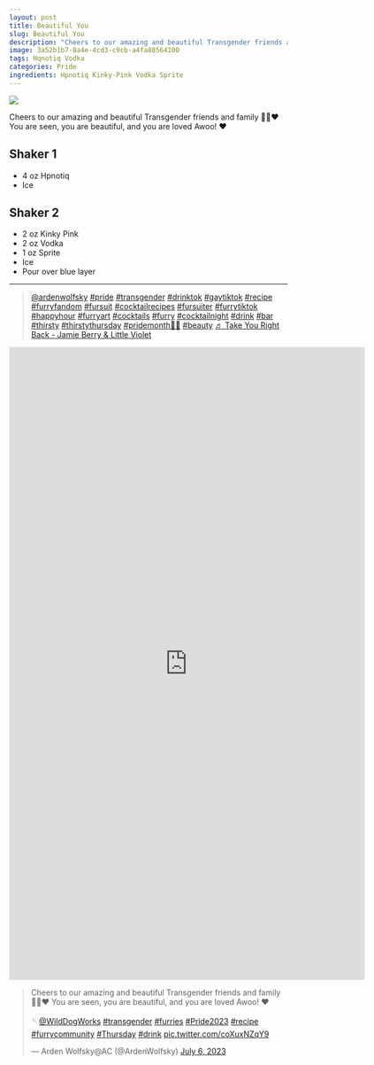 ```yaml
---
layout: post
title: Beautiful You
slug: Beautiful You
description: "Cheers to our amazing and beautiful Transgender friends and family 🏳️‍⚧️❤️ You are seen, you are beautiful, and you are loved Awoo! ❤️"
image: 3a52b1b7-8a4e-4cd3-c9cb-a4fa88564100
tags: Hqnotiq Vodka
categories: Pride
ingredients: Hpnotiq Kinky-Pink Vodka Sprite
---
```

<div class="drink-image-post"><img src="{{ site.cdn }}{{ page.image }}/public"></div>

Cheers to our amazing and beautiful Transgender friends and family 🏳️‍⚧️❤️ You are seen, you are beautiful, and you are loved Awoo! ❤️

## Shaker 1
* 4 oz Hpnotiq
* Ice

## Shaker 2
* 2 oz Kinky Pink
* 2 oz Vodka
* 1 oz Sprite
* Ice
* Pour over blue layer

<hr>

<div class="drink-media">
<blockquote class="tiktok-embed" cite="https://www.tiktok.com/@ardenwolfsky/video/7252804919588097322" data-video-id="7252804919588097322" style="max-width: 605px;min-width: 325px;" > <section> <a target="_blank" title="@ardenwolfsky" href="https://www.tiktok.com/@ardenwolfsky?refer=embed" rel="noopener">@ardenwolfsky</a> <a title="pride" target="_blank" href="https://www.tiktok.com/tag/pride?refer=embed" rel="noopener">#pride</a> <a title="transgender" target="_blank" href="https://www.tiktok.com/tag/transgender?refer=embed" rel="noopener">#transgender</a> <a title="drinktok" target="_blank" href="https://www.tiktok.com/tag/drinktok?refer=embed" rel="noopener">#drinktok</a> <a title="gaytiktok" target="_blank" href="https://www.tiktok.com/tag/gaytiktok?refer=embed" rel="noopener">#gaytiktok</a> <a title="recipe" target="_blank" href="https://www.tiktok.com/tag/recipe?refer=embed" rel="noopener">#recipe</a> <a title="furryfandom" target="_blank" href="https://www.tiktok.com/tag/furryfandom?refer=embed" rel="noopener">#furryfandom</a> <a title="fursuit" target="_blank" href="https://www.tiktok.com/tag/fursuit?refer=embed" rel="noopener">#fursuit</a> <a title="cocktailrecipes" target="_blank" href="https://www.tiktok.com/tag/cocktailrecipes?refer=embed" rel="noopener">#cocktailrecipes</a> <a title="fursuiter" target="_blank" href="https://www.tiktok.com/tag/fursuiter?refer=embed" rel="noopener">#fursuiter</a> <a title="furrytiktok" target="_blank" href="https://www.tiktok.com/tag/furrytiktok?refer=embed" rel="noopener">#furrytiktok</a> <a title="happyhour" target="_blank" href="https://www.tiktok.com/tag/happyhour?refer=embed" rel="noopener">#happyhour</a> <a title="furryart" target="_blank" href="https://www.tiktok.com/tag/furryart?refer=embed" rel="noopener">#furryart</a> <a title="cocktails" target="_blank" href="https://www.tiktok.com/tag/cocktails?refer=embed" rel="noopener">#cocktails</a> <a title="furry" target="_blank" href="https://www.tiktok.com/tag/furry?refer=embed" rel="noopener">#furry</a> <a title="cocktailnight" target="_blank" href="https://www.tiktok.com/tag/cocktailnight?refer=embed" rel="noopener">#cocktailnight</a> <a title="drink" target="_blank" href="https://www.tiktok.com/tag/drink?refer=embed" rel="noopener">#drink</a> <a title="bar" target="_blank" href="https://www.tiktok.com/tag/bar?refer=embed" rel="noopener">#bar</a> <a title="thirsty" target="_blank" href="https://www.tiktok.com/tag/thirsty?refer=embed" rel="noopener">#thirsty</a> <a title="thirstythursday" target="_blank" href="https://www.tiktok.com/tag/thirstythursday?refer=embed" rel="noopener">#thirstythursday</a> <a title="pridemonth🏳️‍🌈" target="_blank" href="https://www.tiktok.com/tag/pridemonth%F0%9F%8F%B3%EF%B8%8F%E2%80%8D%F0%9F%8C%88?refer=embed" rel="noopener">#pridemonth🏳️‍🌈</a> <a title="beauty" target="_blank" href="https://www.tiktok.com/tag/beauty?refer=embed" rel="noopener">#beauty</a> <a target="_blank" title="♬ Take You Right Back - Jamie Berry &#38; Little Violet" href="https://www.tiktok.com/music/Take-You-Right-Back-7099424947994363905?refer=embed" rel="noopener">♬ Take You Right Back - Jamie Berry &#38; Little Violet</a> </section> </blockquote> <script async src="https://www.tiktok.com/embed.js"></script>

<div class="youtube-iframe"><iframe width="643" height="1143" src="https://www.youtube.com/embed/20---Redx70" title="Beautiful You #shorts #recipe #furries #pride" frameborder="0" allow="accelerometer; autoplay; clipboard-write; encrypted-media; gyroscope; picture-in-picture; web-share" allowfullscreen></iframe></div>

<blockquote class="twitter-tweet tw-align-center"><p lang="en" dir="ltr">Cheers to our amazing and beautiful Transgender friends and family 🏳️‍⚧️❤️ You are seen, you are beautiful, and you are loved Awoo! ❤️<br><br>🪡<a href="https://twitter.com/WildDogWorks?ref_src=twsrc%5Etfw">@WildDogWorks</a> <a href="https://twitter.com/hashtag/transgender?src=hash&amp;ref_src=twsrc%5Etfw">#transgender</a> <a href="https://twitter.com/hashtag/furries?src=hash&amp;ref_src=twsrc%5Etfw">#furries</a> <a href="https://twitter.com/hashtag/Pride2023?src=hash&amp;ref_src=twsrc%5Etfw">#Pride2023</a> <a href="https://twitter.com/hashtag/recipe?src=hash&amp;ref_src=twsrc%5Etfw">#recipe</a> <a href="https://twitter.com/hashtag/furrycommunity?src=hash&amp;ref_src=twsrc%5Etfw">#furrycommunity</a> <a href="https://twitter.com/hashtag/Thursday?src=hash&amp;ref_src=twsrc%5Etfw">#Thursday</a> <a href="https://twitter.com/hashtag/drink?src=hash&amp;ref_src=twsrc%5Etfw">#drink</a> <a href="https://t.co/coXuxNZqY9">pic.twitter.com/coXuxNZqY9</a></p>&mdash; Arden Wolfsky@AC (@ArdenWolfsky) <a href="https://twitter.com/ArdenWolfsky/status/1677052911652577283?ref_src=twsrc%5Etfw">July 6, 2023</a></blockquote> <script async src="https://platform.twitter.com/widgets.js" charset="utf-8"></script>
</div>
